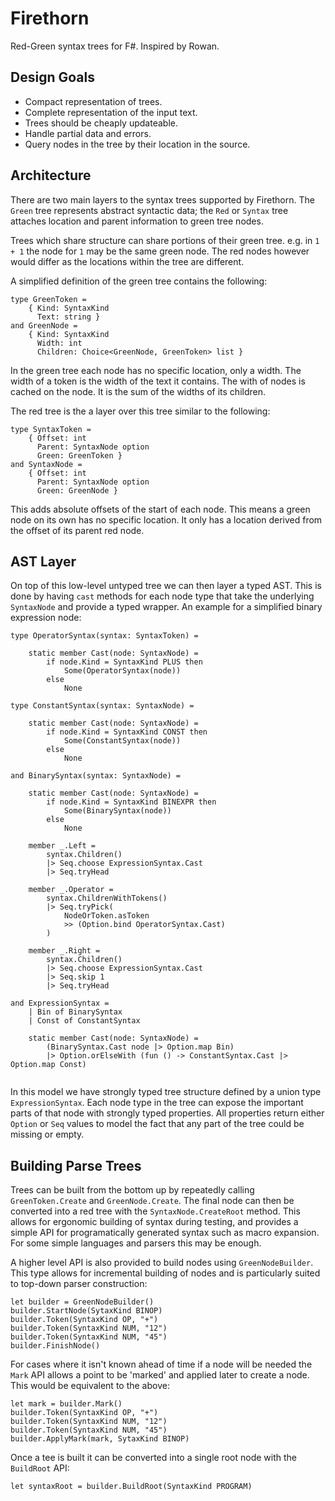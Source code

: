 # Firethorn

Red-Green syntax trees for F#. Inspired by Rowan.

## Design Goals

 * Compact representation of trees.
 * Complete representation of the input text.
 * Trees should be cheaply updateable.
 * Handle partial data and errors.
 * Query nodes in the tree by their location in the source.

## Architecture

There are two main layers to the syntax trees supported by
Firethorn. The `Green` tree represents abstract syntactic data; the
`Red` or `Syntax` tree attaches location and parent information to
green tree nodes.

Trees which share structure can share portions of their green
tree. e.g. in `1 + 1` the node for `1` may be the same green node. The
red nodes however would differ as the locations within the tree are
different.

A simplified definition of the green tree contains the following:

```f#
type GreenToken =
	{ Kind: SyntaxKind
	  Text: string }
and GreenNode =
	{ Kind: SyntaxKind
	  Width: int
	  Children: Choice<GreenNode, GreenToken> list }
```

In the green tree each node has no specific location, only a
width. The width of a token is the width of the text it contains. The
with of nodes is cached on the node. It is the sum of the widths of
its children.

The red tree is the a layer over this tree similar to the following:

```f#
type SyntaxToken =
	{ Offset: int
	  Parent: SyntaxNode option
	  Green: GreenToken }
and SyntaxNode =
	{ Offset: int
	  Parent: SyntaxNode option
	  Green: GreenNode }
```

This adds absolute offsets of the start of each node. This means a
green node on its own has no specific location. It only has a location
derived from the offset of its parent red node.

## AST Layer

On top of this low-level untyped tree we can then layer a typed
AST. This is done by having `cast` methods for each node type that
take the underlying `SyntaxNode` and provide a typed wrapper. An
example for a simplified binary expression node:

```F#
type OperatorSyntax(syntax: SyntaxToken) =
	
	static member Cast(node: SyntaxNode) =
		if node.Kind = SyntaxKind PLUS then
			Some(OperatorSyntax(node))
		else
			None

type ConstantSyntax(syntax: SyntaxNode) =

	static member Cast(node: SyntaxNode) =
		if node.Kind = SyntaxKind CONST then
			Some(ConstantSyntax(node))
		else
			None

and BinarySyntax(syntax: SyntaxNode) =
	
	static member Cast(node: SyntaxNode) =
		if node.Kind = SyntaxKind BINEXPR then
			Some(BinarySyntax(node))
		else
			None

	member _.Left =
		syntax.Children()
		|> Seq.choose ExpressionSyntax.Cast
		|> Seq.tryHead

	member _.Operator =
		syntax.ChildrenWithTokens()
		|> Seq.tryPick(
			NodeOrToken.asToken
			>> (Option.bind OperatorSyntax.Cast)
		)
	
	member _.Right =
		syntax.Children()
		|> Seq.choose ExpressionSyntax.Cast
		|> Seq.skip 1
		|> Seq.tryHead

and ExpressionSyntax =
	| Bin of BinarySyntax
	| Const of ConstantSyntax
	
	static member Cast(node: SyntaxNode) =
		(BinarySyntax.Cast node |> Option.map Bin)
		|> Option.orElseWith (fun () -> ConstantSyntax.Cast |> Option.map Const)
		
```

In this model we have strongly typed tree structure defined by a union
type `ExpressionSyntax`. Each node type in the tree can expose the
important parts of that node with strongly typed properties. All
properties return either `Option` or `Seq` values to model the fact
that any part of the tree could be missing or empty.

## Building Parse Trees

Trees can be built from the bottom up by repeatedly calling `GreenToken.Create` and `GreenNode.Create`. The final node can then be converted into a red tree with the `SyntaxNode.CreateRoot` method. This allows for ergonomic building of syntax during testing, and provides a simple API for programatically generated syntax such as macro expansion. For some simple languages and parsers this may be enough.

A higher level API is also provided to build nodes using `GreenNodeBuilder`. This type allows for incremental building of nodes and is particularly suited to top-down parser construction:

```f#
let builder = GreenNodeBuilder()
builder.StartNode(SytaxKind BINOP)
builder.Token(SyntaxKind OP, "+")
builder.Token(SyntaxKind NUM, "12")
builder.Token(SyntaxKind NUM, "45")
builder.FinishNode()
```

For cases where it isn't known ahead of time if a node will be needed the `Mark` API allows a point to be 'marked' and applied later to create a node. This would be equivalent to the above:

```f#
let mark = builder.Mark()
builder.Token(SyntaxKind OP, "+")
builder.Token(SyntaxKind NUM, "12")
builder.Token(SyntaxKind NUM, "45")
builder.ApplyMark(mark, SytaxKind BINOP)
```

Once a tee is built it can be converted into a single root node with the `BuildRoot` API:

```f#
let syntaxRoot = builder.BuildRoot(SyntaxKind PROGRAM)
```